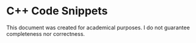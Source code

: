 # C++ Code Snippets

This document was created for academical purposes.
I do not guarantee completeness nor correctness.
